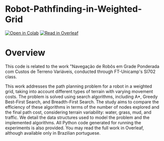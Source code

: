 # Robot-Pathfinding-in-Weighted-Grid

[![Open in Colab](https://colab.research.google.com/assets/colab-badge.svg)](https://colab.research.google.com/github/heitornolla/Robot-Pathfinding-in-Weighted-Grid/blob/main/jupyter-notebook/colab-notebook.ipynb)
[![Read in Overleaf](https://img.shields.io/badge/Open%20in-Overleaf-brightgreen)](https://drive.google.com/file/d/1ErvPaWwRFBg_ykifU9-d-tz22iybGP6a/view?usp=sharing)


# Overview

This code is related to the work "Navegação de Robôs em Grade Ponderada com Custos de Terreno Variáveis, conducted through FT-Unicamp's SI702 class.

This work addresses the path planning problem for a robot in a weighted grid, taking into account different types of terrain with varying movement costs. The problem is solved using search algorithms, including A*, Greedy Best-First Search, and Breadth-First Search. The study aims to compare the efficiency of these algorithms in terms of the number of nodes explored and the final path cost, considering terrain variability: water, grass, mud, and traffic. We detail the data structures used to model the problem and the implemented algorithms. All Python code generated for running the experiments is also provided. You may read the full work in Overleaf, although available only in Brazilian portuguese.
